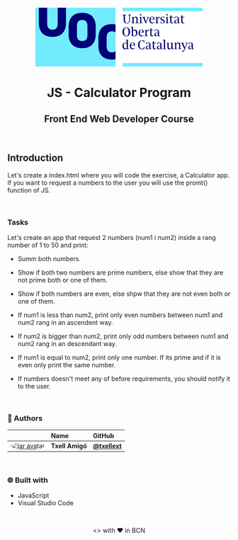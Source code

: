 <br>
<div align="center">
    <img src="/images/logo_uoc.png" alt="uoc logo" /> 
    <br>
    <h1 align="center">  JS - Calculator Program </h1>
    <h2 align="center"> Front End Web Developer Course </h2>
</div>

<br>

## Introduction 

Let's create a index.html where you will code the exercise, a Calculator app. 
If you want to request a numbers to the user you will use the promt() function of JS. 

<br>

### Tasks

Let's create an app that request 2 numbers (num1 i num2) inside a rang number of 1 to 50 and print:
-  Summ both numbers.
  
-  Show if both two numbers are prime numbers, else show that they are not prime both or one of them.

-  Show if both numbers are even, else shpw that they are not even both or one of them. 
  
-  If num1 is less than num2, print only even numbers between num1 and num2 rang in an ascendent way. 
  
-  If num2 is bigger than num2, print only odd numbers between num1 and num2 rang in an descendant way. 
  
-  If num1 is equal to num2, print only one number. If its prime and if it is even only print the same number. 
  
-  If numbers doesn't meet any of before requirements, you should notify it to the user. 

<br>

### 👷 Authors

|                     | Name                | GitHub              |
| :------------------ | :------------------ | :------------------ |
| <a href="https://github.com/txellext"><img src="https://avatars.githubusercontent.com/u/108218084?v=4" width="60" height="60" style="border-radius: 50%" alt="jar avatar"></a> | **Txell Amigó** | [**@txellext**](https://github.com/txellext) |   

<br>


### 🌐 Built with
- JavaScript 
- Visual Studio Code 

<br>

<p align="center"><> with ❤️ in BCN</p>